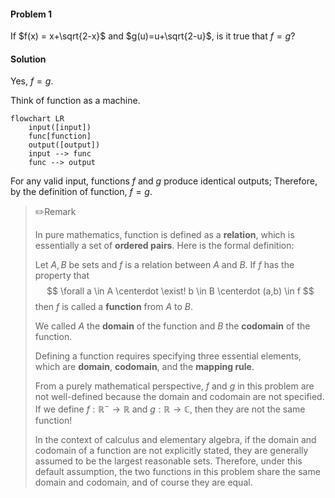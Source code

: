 <div class="alert alert-warning" role="alert">
<h4 class="alert-heading">Problem 1</h4>

If $f(x) = x+\sqrt{2-x}$ and $g(u)=u+\sqrt{2-u}$, is it true that $f = g$?

</div>

<div class="alert alert-success" role="alert">
<h4 class="alert-heading">Solution</h4>

Yes, $f = g$.

Think of function as a machine. 

```mermaid
flowchart LR
    input([input])
    func[function]
    output([output])
    input --> func
    func --> output
```

For any valid input, functions $f$ and $g$ produce identical outputs; Therefore, by the definition of function, $f = g$. 

</div>

> ✏️Remark
> 
> In pure mathematics, function is defined as a **relation**, which is essentially a set of **ordered pairs**. Here is the formal definition:
>
> <div class="alert alert-primary" role="alert">
>
> Let $A, B$ be sets and $f$ is a relation between $A$ and $B$. If $f$ has the property that
> $$
> \forall a \in A \centerdot \exist! b \in B \centerdot (a,b) \in f
> $$
> then $f$ is called a **function** from $A$ to $B$.
>
> We called $A$ the **domain** of the function and $B$ the **codomain** of the function.
> 
> </div>
>
> Defining a function requires specifying three essential elements, which are **domain**, **codomain**, and the **mapping rule**. 
>
> From a purely mathematical perspective, $f$ and $g$ in this problem are not well-defined because the domain and codomain are not specified. If we define $f: \mathbb{R}^{-} \to \mathbb{R}$ and $g: \mathbb{R} \to \mathbb{C}$, then they are not the same function!
>
> In the context of calculus and elementary algebra, if the domain and codomain of a function are not explicitly stated, they are generally assumed to be the largest reasonable sets. Therefore, under this default assumption, the two functions in this problem share the same domain and codomain, and of course they are equal.
